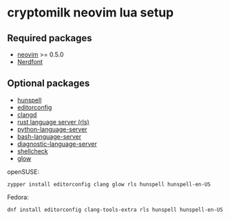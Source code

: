 # cryptomilk neovim lua setup

## Required packages

* [neovim](https://neovim.io) >= 0.5.0
* [Nerdfont](https://www.nerdfonts.com/)

## Optional packages

* [hunspell](http://hunspell.github.io/)
* [editorconfig](https://editorconfig.org)
* [clangd](https://clangd.llvm.org/)
* [rust language server (rls)](https://github.com/rust-lang/rls)
* [python-language-server](https://github.com/palantir/python-language-server)
* [bash-language-server](https://github.com/bash-lsp/bash-language-server)
* [diagnostic-language-server](https://github.com/iamcco/diagnostic-languageserver)
* [shellcheck](https://www.shellcheck.net/)
* [glow](https://github.com/charmbracelet/glow)

openSUSE:

    zypper install editorconfig clang glow rls hunspell hunspell-en-US

Fedora:

    dnf install editorconfig clang-tools-extra rls hunspell hunspell-en-US
